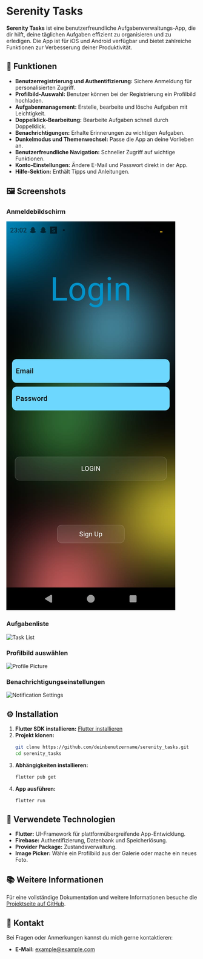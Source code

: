 # Serenity Tasks

**Serenity Tasks** ist eine benutzerfreundliche Aufgabenverwaltungs-App, die dir hilft, deine täglichen Aufgaben effizient zu organisieren und zu erledigen. Die App ist für iOS und Android verfügbar und bietet zahlreiche Funktionen zur Verbesserung deiner Produktivität.


## 📱 Funktionen

- **Benutzerregistrierung und Authentifizierung:** Sichere Anmeldung für personalisierten Zugriff.
- **Profilbild-Auswahl:** Benutzer können bei der Registrierung ein Profilbild hochladen.
- **Aufgabenmanagement:** Erstelle, bearbeite und lösche Aufgaben mit Leichtigkeit.
- **Doppelklick-Bearbeitung:** Bearbeite Aufgaben schnell durch Doppelklick.
- **Benachrichtigungen:** Erhalte Erinnerungen zu wichtigen Aufgaben.
- **Dunkelmodus und Themenwechsel:** Passe die App an deine Vorlieben an.
- **Benutzerfreundliche Navigation:** Schneller Zugriff auf wichtige Funktionen.
- **Konto-Einstellungen:** Ändere E-Mail und Passwort direkt in der App.
- **Hilfe-Sektion:** Enthält Tipps und Anleitungen.

## 🖼️ Screenshots

### Anmeldebildschirm
![Login Screen](assets/images/login_screen.jpg)

### Aufgabenliste
![Task List](assets/images/task_list.png)

### Profilbild auswählen
![Profile Picture](assets/images/profile_picture.png)

### Benachrichtigungseinstellungen
![Notification Settings](assets/images/notification_settings.png)

## ⚙️ Installation

1. **Flutter SDK installieren:** [Flutter installieren](https://flutter.dev/docs/get-started/install)
2. **Projekt klonen:**
    ```bash
    git clone https://github.com/deinbenutzername/serenity_tasks.git
    cd serenity_tasks
    ```
3. **Abhängigkeiten installieren:**
    ```bash
    flutter pub get
    ```
4. **App ausführen:**
    ```bash
    flutter run
    ```

## 🔧 Verwendete Technologien

- **Flutter:** UI-Framework für plattformübergreifende App-Entwicklung.
- **Firebase:** Authentifizierung, Datenbank und Speicherlösung.
- **Provider Package:** Zustandsverwaltung.
- **Image Picker:** Wähle ein Profilbild aus der Galerie oder mache ein neues Foto.

## 📚 Weitere Informationen

Für eine vollständige Dokumentation und weitere Informationen besuche die [Projektseite auf GitHub](https://github.com/deinbenutzername/serenity_tasks).

## 📧 Kontakt

Bei Fragen oder Anmerkungen kannst du mich gerne kontaktieren:
- **E-Mail:** [example@example.com](mailto:example@example.com)
